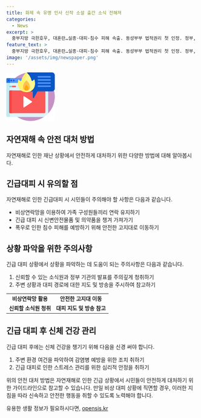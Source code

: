 ```yaml
---
title: 화제 속 유명 인사 신작 소설 출간 소식 전해져
categories:
  - News
excerpt: >
  중부지방 극한호우, 대혼란…실종·대피·침수 피해 속출. 동성부부 법적권리 첫 인정. 정부, 5년내 3기 신도시 공공택지에 23.6만호 저렴 공급. 검찰 김여사 조사 시기·방식 미정. 대통령실, 국정원 美활동 노출에 감찰·문책 검토. 한동훈 대표 후보 패스트트랙 사건 폭로 논란. 윤관석 2심도 실형…민주주의 흔들어. 카카오 김범수 어떤 불법행위도 지시·용인한 적 없다. 손웅정 아동학대 피해자, 스포츠윤리센터에 정식 신고. 복날 살충제 사건 지역 1명 병원 이송…피해자 유사 증세 확인.
feature_text: >
  중부지방 극한호우, 대혼란…실종·대피·침수 피해 속출. 동성부부 법적권리 첫 인정. 정부, 5년내 3기 신도시 공공택지에 23.6만호 저렴 공급. 검찰 김여사 조사 시기·방식 미정. 대통령실, 국정원 美활동 노출에 감찰·문책 검토. 한동훈 대표 후보 패스트트랙 사건 폭로 논란. 윤관석 2심도 실형…민주주의 흔들어. 카카오 김범수 어떤 불법행위도 지시·용인한 적 없다. 손웅정 아동학대 피해자, 스포츠윤리센터에 정식 신고. 복날 살충제 사건 지역 1명 병원 이송…피해자 유사 증세 확인.
image: '/assets/img/newspaper.png'
---
```


<p><img src="/assets/img/news.png" alt="rentncar 속보" /></p>

<h2 data-ke-size="size26">자연재해 속 안전 대처 방법</h2>

<p data-ke-size="size16"></p>

<p>자연재해로 인한 재난 상황에서 안전하게 대처하기 위한 다양한 방법에 대해 알아봅시다.</p>

<h2 data-ke-size="size24">긴급대피 시 유의할 점</h2>

<p data-ke-size="size16">자연재해로 인한 긴급대피 시 시민들이 주의해야 할 사항은 다음과 같습니다.</p>

<ul>
  <li>비상연락망을 이용하여 가족 구성원들끼리 연락 유지하기</li>
  <li>긴급 대피 시 신변안전물품 및 의약품을 챙겨 가져가기</li>
  <li>폭우로 인한 침수 피해를 예방하기 위해 안전한 고지대로 이동하기</li>
</ul>

<h2 data-ke-size="size24">상황 파악을 위한 주의사항</h2>

<p data-ke-size="size16">긴급 대피 상황에서 상황을 파악하는 데 도움이 되는 주의사항은 다음과 같습니다.</p>

<ol>
  <li>신뢰할 수 있는 소식원과 정부 기관의 발표를 주의깊게 청취하기</li>
  <li>주변 상황과 대피 경로에 대한 지도 및 방송을 주시하여 참고하기</li>
</ol>

<table>
  <tr>
    <td style="text-align: center; height: 17px;"><b>비상연락망 활용</b></td>
    <td style="text-align: center; height: 17px;"><b>안전한 고지대 이동</b></td>
  </tr>
  <tr>
    <td style="text-align: center; height: 17px;"><b>신뢰할 소식원 청취</b></td>
    <td style="text-align: center; height: 17px;"><b>대피 지도 및 방송 참고</b></td>
  </tr>
</table>

<h2 data-ke-size="size24">긴급 대피 후 신체 건강 관리</h2>

<p data-ke-size="size16">긴급 대피 후에는 신체 건강을 챙기기 위해 다음을 신경 써야 합니다.</p>

<ol>
  <li>주변 환경 여건을 파악하여 감염병 예방을 위한 조치 취하기</li>
  <li>긴급 대피로 인한 스트레스 관리를 위한 심리적 안정을 취하기</li>
</ol>

<p data-ke-size="size16"></p>

<p>위의 안전 대처 방법은 자연재해로 인한 긴급 상황에서 시민들이 안전하게 대처하기 위한 가이드라인으로 참고할 수 있습니다. 만일 비상 대피 상황에 직면할 경우, 이러한 지침을 따라 신속하고 안전한 행동을 취할 수 있도록 노력해야 합니다.</p>
유용한 생활 정보가 필요하시다면, <a href="https://opensis.kr" rel="dofollow">opensis.kr</a>


